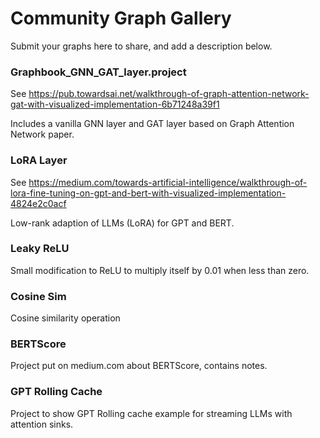 # Community Graph Gallery

Submit your graphs here to share, and add a description below.

### Graphbook_GNN_GAT_layer.project

See https://pub.towardsai.net/walkthrough-of-graph-attention-network-gat-with-visualized-implementation-6b71248a39f1

Includes a vanilla GNN layer and GAT layer based on Graph Attention Network paper.

### LoRA Layer

See https://medium.com/towards-artificial-intelligence/walkthrough-of-lora-fine-tuning-on-gpt-and-bert-with-visualized-implementation-4824e2c0acf

Low-rank adaption of LLMs (LoRA) for GPT and BERT.

### Leaky ReLU

Small modification to ReLU to multiply itself by 0.01 when less than zero.

### Cosine Sim

Cosine similarity operation

### BERTScore

Project put on medium.com about BERTScore, contains notes.

### GPT Rolling Cache

Project to show GPT Rolling cache example for streaming LLMs with attention sinks.
